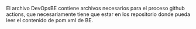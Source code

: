 El archivo DevOpsBE contiene archivos necesarios para el proceso github actions, que necesariamente tiene que estar en los repositorio donde pueda leer el contenido de pom.xml de BE.